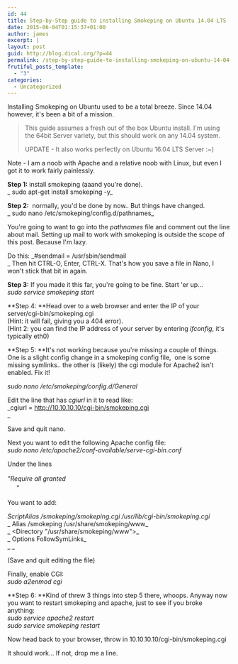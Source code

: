 ```yaml
---
id: 44
title: Step-by-Step guide to installing Smokeping on Ubuntu 14.04 LTS
date: 2015-06-04T01:15:37+01:00
author: james
excerpt: |
layout: post
guid: http://blog.dical.org/?p=44
permalink: /step-by-step-guide-to-installing-smokeping-on-ubuntu-14-04-lts/
frutiful_posts_template:
  - "3"
categories:
  - Uncategorized
---
```

Installing Smokeping on Ubuntu used to be a total breeze. Since 14.04 however, it's been a bit of a mission.

> This guide assumes a fresh out of the box Ubuntu install. I'm using the 64bit Server variety, but this should work on any 14.04 system.
> 
> UPDATE - It also works perfectly on Ubuntu 16.04 LTS Server :~)

<!--end_excerpt-->

Note - I am a noob with Apache and a relative noob with Linux, but even I got it to work fairly painlessly.

**Step 1:** install smokeping (aaand you're done).  
_ sudo apt-get install smokeping -y_

**Step 2:**  normally, you'd be done by now.. But things have changed.  
_ sudo nano /etc/smokeping/config.d/pathnames_

You're going to want to go into the _pathnames_ file and comment out the line about mail. Setting up mail to work with smokeping is outside the scope of this post. Because I'm lazy.

Do this: _#sendmail = /usr/sbin/sendmail  
_ Then hit CTRL-O, Enter, CTRL-X. That's how you save a file in Nano, I won't stick that bit in again.

**Step 3:** If you made it this far, you're going to be fine. Start 'er up...  
 _sudo service smokeping start_

**Step 4: **Head over to a web browser and enter the IP of your server/cgi-bin/smokeping.cgi  
(Hint: it will fail, giving you a 404 error).  
(Hint 2: you can find the IP address of your server by entering _ifconfig_, it's typically eth0)

**Step 5: **It's not working because you're missing a couple of things. One is a slight config change in a smokeping config file,  one is some missing symlinks.. the other is (likely) the cgi module for Apache2 isn't enabled. Fix it!

 _sudo nano /etc/smokeping/config.d/General_

Edit the line that has _cgiurl_ in it to read like:  
_cgiurl = http://10.10.10.10/cgi-bin/smokeping.cgi  
_ 

Save and quit nano.

Next you want to edit the following Apache config file:  
 _sudo nano /etc/apache2/conf-available/serve-cgi-bin.conf_

Under the lines

_<span style="line-height: 1.5;">"Require all granted<br /> </span><span style="line-height: 1.5;">     </Directory>"</span>_

You want to add:

 _ScriptAlias /smokeping/smokeping.cgi /usr/lib/cgi-bin/smokeping.cgi_  
_ Alias /smokeping /usr/share/smokeping/www_  
_ <Directory "/usr/share/smokeping/www">_  
_ Options FollowSymLinks_  
_ </Directory>_

(Save and quit editing the file)

Finally, enable CGI:  
_sudo a2enmod cgi_

**Step 6: **Kind of threw 3 things into step 5 there, whoops. Anyway now you want to restart smokeping and apache, just to see if you broke anything:  
_sudo service apache2 restart  
sudo service smokeping restart_

Now head back to your browser, throw in 10.10.10.10/cgi-bin/smokeping.cgi

It should work... If not, drop me a line.

&nbsp;